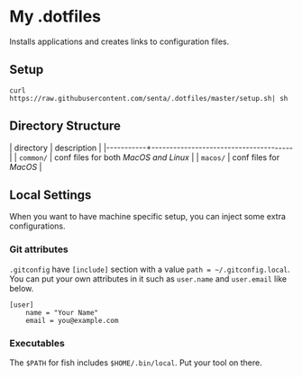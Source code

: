# My .dotfiles

Installs applications and creates links to configuration files.


## Setup

```
curl https://raw.githubusercontent.com/senta/.dotfiles/master/setup.sh| sh
```


## Directory Structure

| directory | description                           |
|-----------+---------------------------------------|
| `common/` | conf files for both _MacOS and Linux_ |
| `macos/`  | conf files for _MacOS_                |


## Local Settings

When you want to have machine specific setup, you can inject some extra configurations.


### Git attributes

`.gitconfig` have `[include]` section with a value `path = ~/.gitconfig.local`. You can put your own attributes in it such as `user.name` and `user.email` like below.

```
[user]
    name = "Your Name"
    email = you@example.com
```

### Executables

The `$PATH` for fish includes `$HOME/.bin/local`. Put your tool on there.

